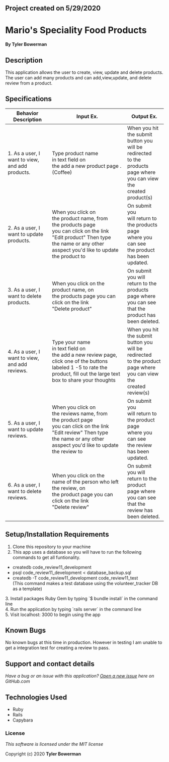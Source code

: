 ## Project created on 5/29/2020

# Mario's Speciality Food Products

#### By **Tyler Bowerman**

## Description

This application allows the user to create, view, update and delete products. The user can add many products and can add,view,update, and delete review from a product.

## Specifications

|   Behavior Description                              |  Input Ex.                          |        Output Ex.                   |
|----------------------------------------------------|---------------------------------------|-------------------------------------------------|
|1. As a user, I want to view,<br> and add products.|Type product name<br> in text field on<br> the add a new product page .(Coffee)|When you hit the submit<br> button you will be redirected<br> to the products page where<br> you can view the <br>created product(s)|
|2. As a user, I want to update products.|When you click on<br>  the product name, from<br>  the  products page<br>  you can click on the link<br>  "Edit product" Then type<br>  the name or any other asspect you'd like to update<br>  the product to|On submit you <br> will return to the products page<br> where you can see <br> the product<br>  has been updated.|
|3. As a user, I want to delete products.|When you click on the <br> product name, on <br> the products page you can<br>  click on the link<br>  "Delete product"|On submit you will<br>  return to the products<br> page where you can see that the <br>  product has been deleted.|
|4. As a user, I want to view,<br> and add reviews.|Type your name<br> in text field on<br> the add a new review page, click one of the buttons labeled 1 -5 to rate the product, fill out the large text box to share your thoughts|When you hit the submit<br> button you will be redirected<br> to the product page where<br> you can view the <br>created review(s)|
|5. As a user, I want to update reviews.|When you click on<br>  the reviews name, from<br>  the  product page<br>  you can click on the link<br>  "Edit review" Then type<br>  the name or any other asspect you'd like to update<br>  the review to|On submit you <br> will return to the product page<br> where you can see <br> the review<br>  has been updated.|
|6. As a user, I want to delete reviews.|When you click on the <br> name of the person who left the review, on <br> the product page you can<br>  click on the link<br>  "Delete review"|On submit you will<br>  return to the product<br> page where you can see that the <br>  review has been deleted.|


## Setup/Installation Requirements
1. Clone this repository to your machine
2. This app uses a database so you will have to run the following commands to get all funtionality.
<ul>
<li>createdb code_review11_development </li>
<li>psql code_review11_development  < database_backup.sql</li>
<li>createdb -T code_review11_development  code_review11_test</li>(This command makes a test database using the volunteer_tracker DB as a template)
</ul>
3. Install packages Ruby Gem by typing `$ bundle install` in the command line
<br>
4. Run the application by typing `rails server` in the command line
<br>
5. Visit localhost: 3000 to begin using the app

## Known Bugs
No known bugs at this time in production. However in testing I am unable to get a integration test for creating a review to pass.

## Support and contact details
_Have a bug or an issue with this application? [Open a new issue](https://github.com/bowty14/code_review11/issues) here on GitHub.com_

## Technologies Used
* Ruby
* Rails
* Capybara
### License

*This software is licensed under the MIT license* 

Copyright (c) 2020 **Tyler Bowerman**